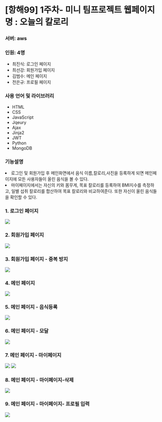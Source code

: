 <h1>[항해99] 1주차- 미니 팀프로젝트 웹페이지 명 : 오늘의 칼로리</h1>
<h3>서버: aws</h3>
<h3>인원: 4명</h3>  
<ul>
  <li>최진식: 로그인 페이지 </li>
  <li>최선강: 회원가입 페이지 </li>
  <li>김범수: 메인 페이지 </li>
  <li>전은규: 프로필 페이지 </li>
  </ul>  
    
  <h3>사용 언어 및 라이브러리 </h3>
  <ul> 
  <li> HTML </li>
  <li> CSS </li>
  <li> JavaScript </li>
  <li> Jqeury </li>
  <li> Ajax </li>
  <li> Jinja2 </li>
  <li> JWT </li>
  <li> Python </li>
  <li> MongoDB </li>
  </ul>
  
  <h3> 기능설명 </h3>
  <li> 로그인 및 회원가입 후 메인화면에서 음식 이름,칼로리,사진을 등록하게 되면 메인페이지에 모든 사용자들이 올린 음식을 볼 수 있다. </li>
  <li>마이페이지에서는 자신의 키와 몸무게, 목표 칼로리를 등록하여 BMI지수를 측정하고, 일별 섭취 칼로리를  합산하여 목표 칼로리와 비교하여준다. 또한 자신이 올린 음식들을 확인할 수 있다.</li>
  
<h3>1. 로그인 페이지</h3>
<img src="https://user-images.githubusercontent.com/58503562/133880533-7cb01b2b-43ac-4330-aefc-857756629eee.PNG">

<h3>2. 회원가입 페이지</h3>
<img src="https://user-images.githubusercontent.com/58503562/133880771-a9b48369-919e-4f43-b31e-5d89e14e7e0f.PNG">

<h3>3. 회원가입 페이지 - 중복 방지 </h3>
<img src="https://user-images.githubusercontent.com/58503562/133880776-f3b849ca-cdb4-4e48-a572-5ed7176ab5d5.PNG">

<h3>4. 메인 페이지</h3>
<img src="https://user-images.githubusercontent.com/58503562/133881472-ff02f3b3-afad-4c42-88ec-e50ebca08283.PNG">

<h3>5. 메인 페이지 - 음식등록</h3>
<img src="https://user-images.githubusercontent.com/58503562/133881474-5cf2de0d-d10c-4bdc-8bba-0f61ea7c3782.PNG">

<h3>6. 메인 페이지 - 모달</h3>
<img src="https://user-images.githubusercontent.com/58503562/133881757-cf285358-21d6-4756-bccf-19658132acdb.PNG">

<h3>7. 메인 페이지 - 마이페이지</h3>
<img src="https://user-images.githubusercontent.com/58503562/133881767-8359452c-decd-46be-9d5a-cf86af92b81f.PNG">


<img src="https://user-images.githubusercontent.com/58503562/133881769-3e1a426f-919d-4f28-92aa-87d08e4cc913.PNG">

<h3>8. 메인 페이지 - 마이페이지-삭제</h3>
<img src="https://user-images.githubusercontent.com/58503562/133881773-eeabb6a5-4c3b-4559-b259-a4146fc5a597.PNG">

<h3>9. 메인 페이지 - 마이페이지- 프로필 입력</h3>
<img src="https://user-images.githubusercontent.com/58503562/133881828-2c3c1556-6c51-4986-b0b0-586b67bdef12.PNG">

